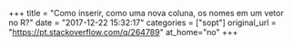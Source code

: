 +++
title = "Como inserir, como uma nova coluna, os nomes em um vetor no R?"
date = "2017-12-22 15:32:17"
categories = ["sopt"]
original_url = "https://pt.stackoverflow.com/q/264789"
at_home="no"
+++

